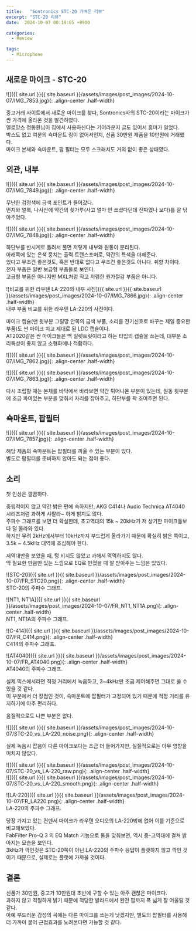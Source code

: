 ```yaml
---
title:   "Sontronics STC-20 가벼운 리뷰"
excerpt: "STC-20 리뷰"
date:  2024-10-07 00:19:05 +0900

categories:
  - Review

tags:
  - Microphone
--- 
```


## 새로운 마이크 - STC-20  

![]({{ site.url }}{{ site.baseurl }}/assets/images/post_images/2024-10-07/IMG_7853.jpg){: .align-center .half-width}  

중고거래 사이트에서 새로운 마이크를 찾다, Sontronics사의 STC-20이라는 마이크가 싼 가격에 올라온 것을 발견하였다.  
멜로망스 정동환님이 집에서 사용하신다는 기어라운지 글도 있어서 흥미가 일었다.  
박스도 없고 여분의 쇽마운트 링이 없어서인지, 신품 30만원 제품을 10만원에 거래했다.  
마이크 본체와 쇽마운트, 팝 필터는 모두 스크래치도 거의 없이 좋은 상태였다.  

## 외관, 내부  

![]({{ site.url }}{{ site.baseurl }}/assets/images/post_images/2024-10-07/IMG_7849.jpg){: .align-center .half-width}  

무난한 검정색에 금색 포인트가 들어갔다.  
먼지와 얼룩, 나사산에 약간의 쇳가루(사고 얼마 안 쓰셨다던데 진짜였나 보다)를 잘 닦아주었다.  

![]({{ site.url }}{{ site.baseurl }}/assets/images/post_images/2024-10-07/IMG_7848.jpg){: .align-center .half-width}  

하단부를 반시계로 돌려서 풀면 저렇게 내부와 원통이 분리된다.  
아래쪽에 있는 은색 뭉치는 출력 트랜스포머로, 약간의 특색을 더해준다.  
있다고 무조건 좋은것도, 혹은 반대로 없다고 무조건 좋은것도 아니다. 취향 차이다.  
전자 부품은 일반 보급형 부품들로 보인다.  
고급형 부품은 아니지만 MXL처럼 작고 저렴한 원가절감 부품은 아니다.  

![비교를 위한 라우텐 LA-220의 내부 사진]({{ site.url }}{{ site.baseurl }}/assets/images/post_images/2024-10-07/IMG_7866.jpg){: .align-center .half-width}  
내부 부품 비교를 위한 라우텐 LA-220의 사진이다.  

마이크 캡슐(맨 윗부분 그릴망 안쪽의 금색 부품, 소리를 전기신호로 바꾸는 제일 중요한 부품)도 싼 마이크 치고 제대로 된 LDC 캡슐이다.  
AT2020같은 싼 마이크들은 백 일렛트릿이라고 하는 타입의 캡슐을 쓰는데, 대부분 소리특성이 좋지 않고 소형화에나 적합하다.  

![]({{ site.url }}{{ site.baseurl }}/assets/images/post_images/2024-10-07/IMG_7862.jpg){: .align-center .half-width}  

![]({{ site.url }}{{ site.baseurl }}/assets/images/post_images/2024-10-07/IMG_7863.jpg){: .align-center .half-width}  

다시 조립할 때는 본체를 바닥에서 바라보면 약간 튀어나온 부분이 있는데, 원동 윗부분에 조금 파여있는 부분을 맞춰서 자리를 잡아주고, 하단부를 꽉 조여주면 된다.  

## 쇽마운트, 팝필터

![]({{ site.url }}{{ site.baseurl }}/assets/images/post_images/2024-10-07/IMG_7857.jpg){: .align-center .half-width}  

해당 제품의 쇽마운트는 팝필터를 끼울 수 있는 부분이 있다.  
별도로 팝필터를 준비하지 않아도 되는 점이 좋다.  

## 소리  

첫 인상은 깔끔하다.  

중립적이지 않고 약간 밝은 편에 속하지만, AKG C414나 Audio Technica AT4040 시리즈처럼 과하게 샤랄라~ 하게 밝지도 않다.  
주파수 그래프를 보면 더 확실한데, 초고역대의 15k ~ 20kHz가 저 상기한 마이크들보다 덜 올라와 있다.  
하지만 무려 2kHz에서부터 10kHz까지 부드럽게 올라가기 때문에 확실히 밝은 쪽이고, 3.5k ~ 4.5kHz 대역에 조심해야 한다.  

저역대만을 보았을 때, 텅 비지도 않았고 과해서 먹먹하지도 않다.  
딱 필요한 만큼만 있는 느낌으로 EQ로 만졌을 때 잘 받아주는 느낌은 있었다.  

![STC-20]({{ site.url }}{{ site.baseurl }}/assets/images/post_images/2024-10-07/FR_STC20.png){: .align-center .half-width}  
STC-20의 주파수 그래프.  

![NT1, NT1A]({{ site.url }}{{ site.baseurl }}/assets/images/post_images/2024-10-07/FR_NT1_NT1A.png){: .align-center .half-width}  
NT1, NT1A의 주파수 그래프.  

![C-414]({{ site.url }}{{ site.baseurl }}/assets/images/post_images/2024-10-07/FR_C414.png){: .align-center .half-width}  
C414의 주파수 그래프.  

![AT4040]({{ site.url }}{{ site.baseurl }}/assets/images/post_images/2024-10-07/FR_AT4040.png){: .align-center .half-width}  
AT4040의 주파수 그래프.  

실제 믹스에서라면 적정 거리에서 녹음하고, 3~4kHz만 조금 제어해주면 그대로 쓸 수 있을 것 같다.  
이 부분에서 더 장점인 것이, 쇽마운트에 팝필터가 고정되어 있기 때문에 적정 거리를 유지하기에 아주 편리하다.  

음질적으로도 나쁜 부분은 없다.  

![]({{ site.url }}{{ site.baseurl }}/assets/images/post_images/2024-10-07/STC-20_vs_LA-220_noise.png){: .align-center .half-width}  

실제 녹음시 잡음이 다른 마이크보다는 조금 더 들어가지만, 실질적으로는 아무 영향을 미치지 않았다.  

![]({{ site.url }}{{ site.baseurl }}/assets/images/post_images/2024-10-07/STC-20_vs_LA-220_raw.png){: .align-center .half-width}  
![]({{ site.url }}{{ site.baseurl }}/assets/images/post_images/2024-10-07/STC-20_vs_LA-220_smooth.png){: .align-center .half-width}  

![LA-220]({{ site.url }}{{ site.baseurl }}/assets/images/post_images/2024-10-07/FR_LA220.png){: .align-center .half-width}  
LA-220의 주파수 그래프.  

당장 가지고 있는 컨덴서 마이크가 라우텐 오디오의 LA-220밖에 없어 이를 기준으로 비교해보았다.  
FabFilter Pro-Q 3 의 EQ Match 기능으로 둘을 맞춰보면, 역시 중-고역대에 걸쳐 밝아지는 모습을 보인다.  
3kHz가 깍인것은 STC-20쪽이 아닌 LA-220의 주파수 응답이 플랫하지 않고 깍인 것이기 때문으로, 실제로는 플랫에 가까울 것이다.  

## 결론  

신품가 30만원, 중고가 10만원대 초반에 구할 수 있는 아주 괜찮은 마이크다.  
과하지 않고 적절하게 밝기 때문에 적당한 발라드에서 완전 팝까지 폭 넓게 잘 어울릴 것 같다.  
아예 부드러운 감성의 곡에는 다른 마이크를 쓰는게 낫겠지만, 별도의 팝필터를 사용해 더 가까이 붙어 근접효과를 노려본다면 가능할 것 같다.  
